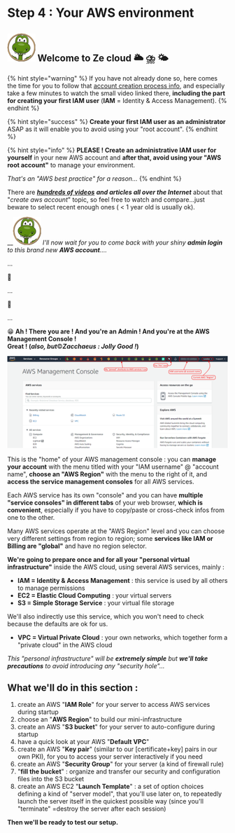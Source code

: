 # Step 4 : Your AWS environment

## ![](../.gitbook/assets/zeferby_dino_64.png) Welcome to Ze cloud 🌥 ⛈ 🌤 

{% hint style="warning" %}
If you have not already done so, here comes the time for you to follow that [account creation process info](../proposed-solution/amazon-web-services.md#how-to-create-an-aws-account), and especially take a few minutes to watch the small video linked there, **including the part for creating your first IAM user** \(**IAM** = Identity & Access Management\).
{% endhint %}

{% hint style="success" %}
**Create your first IAM user as an administrator** ASAP as it will enable you to avoid using your "root account".
{% endhint %}

{% hint style="info" %}
**PLEASE ! Create an administrative IAM user for yourself** in your new AWS account and **after that, avoid using your "AWS root account"** to manage your environment.

_That's an "AWS best practice" for a reason..._
{% endhint %}

There are [_**hundreds of videos**_](https://www.youtube.com/results?search_query=create+aws+account) _**and articles all over the Internet**_ about that "_create aws account_" topic, so feel free to watch and compare...just beware to select recent enough ones \( &lt; 1 year old is usually ok\).



\_\_![](../.gitbook/assets/zeferby_dino_64%20%281%29.png) _I'll now wait for you to come back with your shiny **admin login** to this brand new **AWS account**...._

...

👀 

...

👀 

...

😁 **Ah ! There you are ! And you're an Admin ! And you're at the AWS Management Console !  
Great ! \(**_**also, but**_©_**Zacchaeus : Jolly Good !**_**\)**

![The AWS Management Console](../.gitbook/assets/image%20%2859%29.png)

This is the "home" of your AWS management console : you can **manage your account** with the menu titled with your "IAM username" @ "account name", **choose an "AWS Region"** with the menu to the right of it, and **access the service management consoles** for all AWS services.

Each AWS service has its own "console" and you can have **multiple "service consoles" in different tabs** of your web browser, **which is convenient**, especially if you have to copy/paste or cross-check infos from one to the other.

Many AWS services operate at the "AWS Region" level and you can choose very different settings from region to region; some **services like IAM or Billing are "global"** and have no region selector.



**We're going to prepare once and for all your "personal virtual infrastructure"** inside the AWS cloud, using several AWS services, mainly :

* **IAM = Identity & Access Management** : this service is used by all others to manage permissions
* **EC2 = Elastic Cloud Computing** : your virtual servers
* **S3 = Simple Storage Service** : your virtual file storage

We'll also indirectly use this service, which you won't need to check because the defaults are ok for us.

* **VPC = Virtual Private Cloud** : your own networks, which together form a "private cloud" in the AWS cloud

_This "personal infrastructure" will be **extremely simple** but **we'll take precautions** to avoid introducing any "security hole"..._



## What we'll do in this section :

1. create an AWS "**IAM Role**" for your server to access AWS services during startup
2. choose an "**AWS Region**" to build our mini-infrastructure
3. create an AWS "**S3 bucket**" for your server to auto-configure during startup
4. have a quick look at your AWS "**Default VPC**"
5. create an AWS "**Key pair**" \(similar to our \[certificate+key\] pairs in our own PKI\), for you to access your server interactively if you need
6. create an AWS "**Security Group**" for your server \(a kind of firewall rule\)
7. "**fill the bucket**" : organize and transfer our security and configuration files into the S3 bucket
8. create an AWS EC2 "**Launch Template**" : a set of option choices defining a kind of "server model", that you'll use later on, to repeatedly launch the server itself in the quickest possible way \(since you'll "terminate" =destroy the server after each session\)

**Then we'll be ready to test our setup.**



